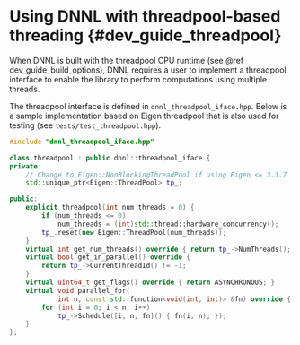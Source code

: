 Using DNNL with threadpool-based threading {#dev_guide_threadpool}
==================================================================

When DNNL is built with the threadpool CPU runtime (see @ref
dev_guide_build_options), DNNL requires a user to implement a threadpool
interface to enable the library to perform computations using multiple
threads.

The threadpool interface is defined in `dnnl_threadpool_iface.hpp`. Below is a
sample implementation based on Eigen threadpool that is also used for testing
(see `tests/test_threadpool.hpp`).

~~~cpp
#include "dnnl_threadpool_iface.hpp"

class threadpool : public dnnl::threadpool_iface {
private:
    // Change to Eigen::NonBlockingThreadPool if using Eigen <= 3.3.7
    std::unique_ptr<Eigen::ThreadPool> tp_;

public:
    explicit threadpool(int num_threads = 0) {
        if (num_threads <= 0)
            num_threads = (int)std::thread::hardware_concurrency();
        tp_.reset(new Eigen::ThreadPool(num_threads));
    }
    virtual int get_num_threads() override { return tp_->NumThreads(); }
    virtual bool get_in_parallel() override {
        return tp_->CurrentThreadId() != -1;
    }
    virtual uint64_t get_flags() override { return ASYNCHRONOUS; }
    virtual void parallel_for(
            int n, const std::function<void(int, int)> &fn) override {
        for (int i = 0; i < n; i++)
            tp_->Schedule([i, n, fn]() { fn(i, n); });
    }
};
~~~
